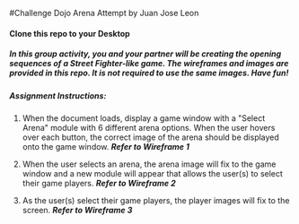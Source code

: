#Challenge Dojo Arena
Attempt by Juan Jose Leon


#### Clone this repo to your Desktop

##### In this group activity, you and your partner will be creating the opening sequences of a Street Fighter-like game. The wireframes and images are provided in this repo. It is not required to use the same images. Have fun!



##### Assignment Instructions:

1. When the document loads, display a game window with a "Select Arena" module with 6 different arena options. When the user hovers over each button, the correct image of the arena should be displayed onto the game window. __*Refer to Wireframe 1*__

2. When the user selects an arena, the arena image will fix to the game window and a new module will appear that allows the user(s) to select their game players. __*Refer to Wireframe 2*__

3. As the user(s) select their game players, the player images will fix to the screen. __*Refer to Wireframe 3*__
